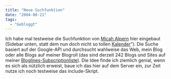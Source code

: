 ```yaml
---
title: "Neue Suchfunktion"
date: "2004-08-21"
tags:
  - "Gebloggt"
---
```


Ich habe mal testweise die Suchfunktion von [Micah Alpern](http://www.alpern.org/weblog/php/blogsearch/writeup.html) hier eingebaut (Sidebar unten, statt dem nun doch nicht so tollen [Kalender](http://rss.calendar.com)”). Die Suche basiert auf der Google-API und durchsucht wahlweise das Web, mein Blog oder alle Blogs auf meiner Blogroll (das sind derzeit 242 Blogs und Sites auf meiner [Bloglines-Subscriptionliste](http://www.bloglines.com/public/couchblog)). Die Idee finde ich ziemlich genial, wenn es sich als nützlich erweist, baue ich das hier auf dem Server ein, zur Zeit nutze ich noch testweise das include-Skript.
